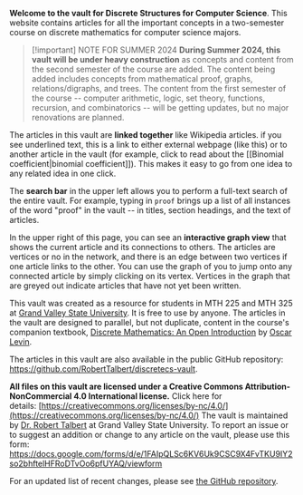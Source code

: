 **Welcome to the vault for Discrete Structures for Computer Science**. This website contains articles for all the important concepts in a two-semester course on discrete mathematics for computer science majors. 

> [!important] NOTE FOR SUMMER 2024
> **During Summer 2024, this vault will be under heavy construction** as concepts and content from the second semester of the course are added. The content being added includes concepts from mathematical proof, graphs, relations/digraphs, and trees. The content from the first semester of the course -- computer arithmetic, logic, set theory, functions, recursion, and combinatorics -- will be getting updates, but no major renovations are planned. 

The articles in this vault are **linked together** like Wikipedia articles. if you see underlined text, this is a link to either external webpage (like this) or to another article in the vault (for example, click to read about the [[Binomial coefficient|binomial coefficient]]). This makes it easy to go from one idea to any related idea in one click. 

The **search bar** in the upper left allows you to perform a full-text search of the entire vault. For example, typing in `proof` brings up a list of all instances of the word "proof" in the vault -- in titles, section headings, and the text of articles. 

In the upper right of this page, you can see an **interactive graph view** that shows the current article and its connections to others. The articles are vertices or no in the network, and there is an edge between two vertices if one article links to the other. You can use the graph of you to jump onto any connected article by simply clicking on its vertex. Vertices in the graph that are greyed out indicate articles that have not yet been written.

This vault was created as a resource for students in MTH 225 and MTH 325 at [Grand Valley State University](http://gvsu.edu). It is free to use by anyone. The articles in the vault are designed to parallel, but not duplicate, content in the course's companion textbook, [Discrete Mathematics: An Open Introduction](https://discrete.openmathbooks.org/dmoi3.html) by [Oscar Levin](oscar.levin@unco.edu). 

The articles in this vault are also available in the public GitHub repository: https://github.com/RobertTalbert/discretecs-vault. 

**All files on this vault are licensed under a Creative Commons Attribution-NonCommercial 4.0 International license.** Click here for details: [https://creativecommons.org/licenses/by-nc/4.0/](https://creativecommons.org/licenses/by-nc/4.0/)
The vault is maintained by [Dr. Robert Talbert](http://rtalbert.org) at Grand Valley State University. To report an issue or to suggest an addition or change to any article on the vault, please use this form: https://docs.google.com/forms/d/e/1FAIpQLSc6KV6Uk9CSC9X4FvTKU9IY2so2bhftelHFRoDTvOo6pfUYAQ/viewform

For an updated list of recent changes, please see [the GitHub repository](https://github.com/RobertTalbert/discretecs-vault).  